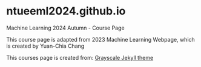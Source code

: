 # ntueeml2024.github.io
Machine Learning 2024 Autumn - Course Page 

This course page is adapted from 2023 Machine Learning Webpage, which is created by Yuan-Chia Chang

This courses page is created from: [Grayscale Jekyll theme](http://jekyllthemes.org/themes/grayscale/)